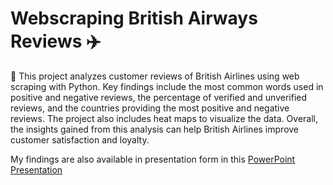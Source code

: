 # Webscraping British Airways Reviews :airplane:

:red_circle: This project analyzes customer reviews of British Airlines using web scraping with Python. Key findings include the most common words used in positive and negative reviews, the percentage of verified and unverified reviews, and the countries providing the most positive and negative reviews. The project also includes heat maps to visualize the data. Overall, the insights gained from this analysis can help British Airlines improve customer satisfaction and loyalty.

My findings are also available in presentation form in this [PowerPoint Presentation](https://docs.google.com/presentation/d/1QLl8LwVGhzJZ2z16n4-nPCx_VZC5MjFx/edit?usp=sharing&ouid=100374431930809922639&rtpof=true&sd=true)
